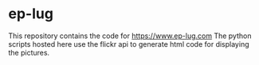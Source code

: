 # ep-lug

This repository contains the code for https://www.ep-lug.com
The python scripts hosted here use the flickr api to generate html code for displaying the pictures.